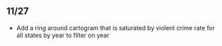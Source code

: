## 11/27
* Add a ring around cartogram that is saturated by violent crime rate for all states by year to filter on year
